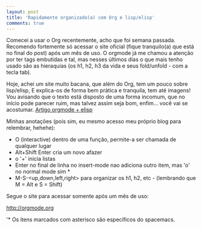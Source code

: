 ```yaml
---
layout: post
title: 'Rapidamente organizado(a) com Org e lisp/elisp'
comments: true
---
```


Comecei a usar o Org recentemente, acho que foi semana passada.
Recomendo fortemente só acessar o site oficial (fique tranquilo(a) que está no final do post) após um mês de uso.
O orgmode já me chamou a atenção por ter tags embutidas e tal, mas nesses últimos dias o que mais tenho usado são as hieraquias (os h1, h2, h3 da vida e seus fold/unfold - com a tecla tab).

Hoje, achei um site muito bacana, 
que além do Org, tem um pouco sobre lisp/elisp,
E explica-os de forma bem prática e tranquila,
tem até imagens!
Vou avisando que o texto está disposto de uma forma incomum,
que no início pode parecer ruim, mas talvez assim seja bom, enfim...
você vai se acostumar.
[Artigo orgmode + elisp](http://www.theproductiveprogrammer.blog/do_today.el.php)

Minhas anotações (pois sim, eu mesmo acesso meu próprio blog para relembrar, hehehe): 

- O (interactive) dentro de uma função, permite-a ser chamada de qualquer lugar
- Alt+Shift Enter cria um novo afazer
- o '+' inicia listas
- Enter no final de linha no insert-mode nao adiciona outro item, mas 'o' no normal mode sim *
- M-S-<up,down,left,right> para organizar os h1, h2, etc - (lembrando que M = Alt e S = Shift)

Segue o site para acessar somente após um mês de uso:
 
http://orgmode.org

'* Os itens marcados com asterisco são específicos do spacemacs.
